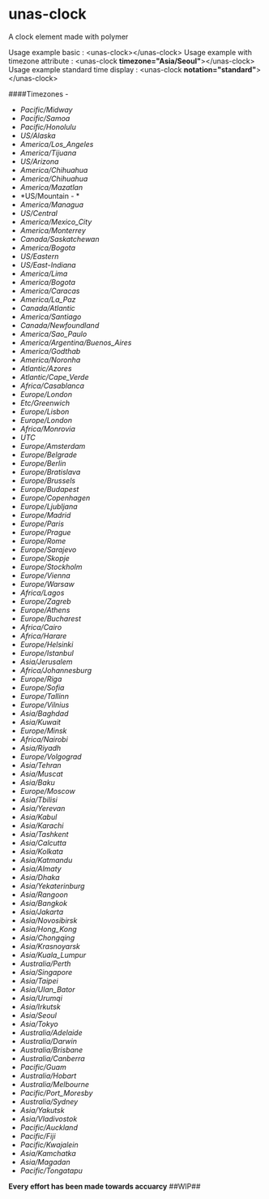 unas-clock
==========

A clock element made with polymer

Usage example basic : &lt;unas-clock&gt;&lt;/unas-clock&gt;
Usage example with timezone attribute : &lt;unas-clock **timezone="Asia/Seoul"**&gt;&lt;/unas-clock&gt;
Usage example standard time display : &lt;unas-clock **notation="standard"**&gt;&lt;/unas-clock&gt;

####Timezones -
 - *Pacific/Midway*
 - *Pacific/Samoa*
 - *Pacific/Honolulu*
 - *US/Alaska*
 - *America/Los_Angeles*
 - *America/Tijuana*
 - *US/Arizona*
 - *America/Chihuahua*
 - *America/Chihuahua*
 - *America/Mazatlan*
 - *US/Mountain - *
 - *America/Managua*
 - *US/Central*
 - *America/Mexico_City*
 - *America/Monterrey*
 - *Canada/Saskatchewan*
 - *America/Bogota*
 - *US/Eastern*
 - *US/East-Indiana*
 - *America/Lima*
 - *America/Bogota*
 - *America/Caracas*
 - *America/La_Paz*
 - *Canada/Atlantic*
 - *America/Santiago*
 - *Canada/Newfoundland*
 - *America/Sao_Paulo*
 - *America/Argentina/Buenos_Aires*
 - *America/Godthab*
 - *America/Noronha*
 - *Atlantic/Azores*
 - *Atlantic/Cape_Verde*
 - *Africa/Casablanca*
 - *Europe/London*
 - *Etc/Greenwich*
 - *Europe/Lisbon*
 - *Europe/London*
 - *Africa/Monrovia*
 - *UTC*
 - *Europe/Amsterdam*
 - *Europe/Belgrade*
 - *Europe/Berlin*
 - *Europe/Bratislava*
 - *Europe/Brussels*
 - *Europe/Budapest*
 - *Europe/Copenhagen*
 - *Europe/Ljubljana*
 - *Europe/Madrid*
 - *Europe/Paris*
 - *Europe/Prague*
 - *Europe/Rome*
 - *Europe/Sarajevo*
 - *Europe/Skopje*
 - *Europe/Stockholm*
 - *Europe/Vienna*
 - *Europe/Warsaw*
 - *Africa/Lagos*
 - *Europe/Zagreb*
 - *Europe/Athens*
 - *Europe/Bucharest*
 - *Africa/Cairo*
 - *Africa/Harare*
 - *Europe/Helsinki*
 - *Europe/Istanbul*
 - *Asia/Jerusalem*
 - *Africa/Johannesburg*
 - *Europe/Riga*
 - *Europe/Sofia*
 - *Europe/Tallinn*
 - *Europe/Vilnius*
 - *Asia/Baghdad*
 - *Asia/Kuwait*
 - *Europe/Minsk*
 - *Africa/Nairobi*
 - *Asia/Riyadh*
 - *Europe/Volgograd*
 - *Asia/Tehran*
 - *Asia/Muscat*
 - *Asia/Baku*
 - *Europe/Moscow*
 - *Asia/Tbilisi*
 - *Asia/Yerevan*
 - *Asia/Kabul*
 - *Asia/Karachi*
 - *Asia/Tashkent*
 - *Asia/Calcutta*
 - *Asia/Kolkata*
 - *Asia/Katmandu*
 - *Asia/Almaty*
 - *Asia/Dhaka*
 - *Asia/Yekaterinburg*
 - *Asia/Rangoon*
 - *Asia/Bangkok*
 - *Asia/Jakarta*
 - *Asia/Novosibirsk*
 - *Asia/Hong_Kong*
 - *Asia/Chongqing*
 - *Asia/Krasnoyarsk*
 - *Asia/Kuala_Lumpur*
 - *Australia/Perth*
 - *Asia/Singapore*
 - *Asia/Taipei*
 - *Asia/Ulan_Bator*
 - *Asia/Urumqi*
 - *Asia/Irkutsk*
 - *Asia/Seoul*
 - *Asia/Tokyo*
 - *Australia/Adelaide*
 - *Australia/Darwin*
 - *Australia/Brisbane*
 - *Australia/Canberra*
 - *Pacific/Guam*
 - *Australia/Hobart*
 - *Australia/Melbourne*
 - *Pacific/Port_Moresby*
 - *Australia/Sydney*
 - *Asia/Yakutsk*
 - *Asia/Vladivostok*
 - *Pacific/Auckland*
 - *Pacific/Fiji*
 - *Pacific/Kwajalein*
 - *Asia/Kamchatka*
 - *Asia/Magadan*
 - *Pacific/Tongatapu*

 **Every effort has been made towards accuarcy**
 ##WIP##